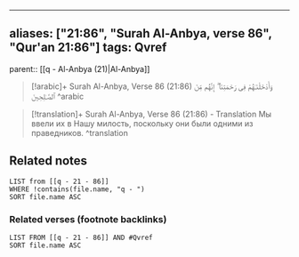
---
aliases: ["21:86", "Surah Al-Anbya, verse 86", "Qur'an 21:86"]
tags: Qvref
---

parent:: [[q - Al-Anbya (21)|Al-Anbya]]

> [!arabic]+ Surah Al-Anbya, Verse 86 (21:86)
> <span class="quran-arabic">وَأَدْخَلْنَـٰهُمْ فِى رَحْمَتِنَآ ۖ إِنَّهُم مِّنَ ٱلصَّـٰلِحِينَ</span>
^arabic

> [!translation]+ Surah Al-Anbya, Verse 86 (21:86) - Translation
> Мы ввели их в Нашу милость, поскольку они были одними из праведников.
^translation



## Related notes
```dataview
LIST from [[q - 21 - 86]]
WHERE !contains(file.name, "q - ")
SORT file.name ASC
```

### Related verses (footnote backlinks)
```dataview
LIST FROM [[q - 21 - 86]] AND #Qvref
SORT file.name ASC
```


